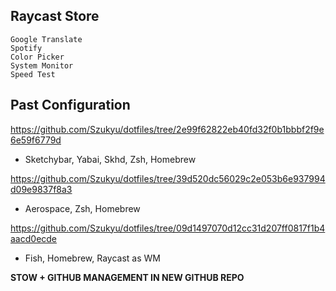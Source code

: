 ## Raycast Store

```
Google Translate
Spotify
Color Picker
System Monitor
Speed Test
```

## Past Configuration

https://github.com/Szukyu/dotfiles/tree/2e99f62822eb40fd32f0b1bbbf2f9e6e59f6779d

- Sketchybar, Yabai, Skhd, Zsh, Homebrew

https://github.com/Szukyu/dotfiles/tree/39d520dc56029c2e053b6e937994d09e9837f8a3

- Aerospace, Zsh, Homebrew

https://github.com/Szukyu/dotfiles/tree/09d1497070d12cc31d207ff0817f1b4aacd0ecde

- Fish, Homebrew, Raycast as WM

**STOW + GITHUB MANAGEMENT IN NEW GITHUB REPO**
